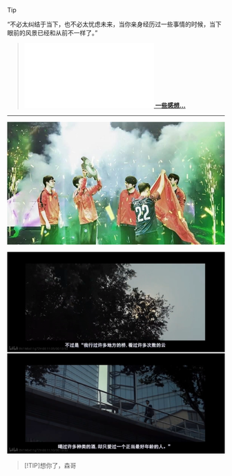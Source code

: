 > [!tip]
> “不必太纠结于当下，也不必太忧虑未来，当你亲身经历过一些事情的时候，当下眼前的风景已经和从前不一样了。”

> **[<embed src="/_media/文章-写感想.svg" type="image/svg+xml" /> 一些感想...](/感想/)**


---

<span id="busuanzi_container_site_pv" style='display:none'>
    <embed src="/_media/访问量.svg" type="image/svg+xml" /> 本站总访问量：<span id="busuanzi_value_site_pv"></span> 次
</span>
<span id="busuanzi_container_site_uv" style='display:none'>
    | <embed src="/_media/访客足迹.svg" type="image/svg+xml" /> 本站总访客数：<span id="busuanzi_value_site_uv"></span> 人
</span>

 ![Winner](image/Winner.jpg ":size=100%")

 ![QQ图片20220522135024](image/QQ图片20220522135024.png ":size=60%") ![QQ图片20220522135101](image/QQ图片20220522135101.png ":size=60%")

> [!TIP]想你了，森哥

